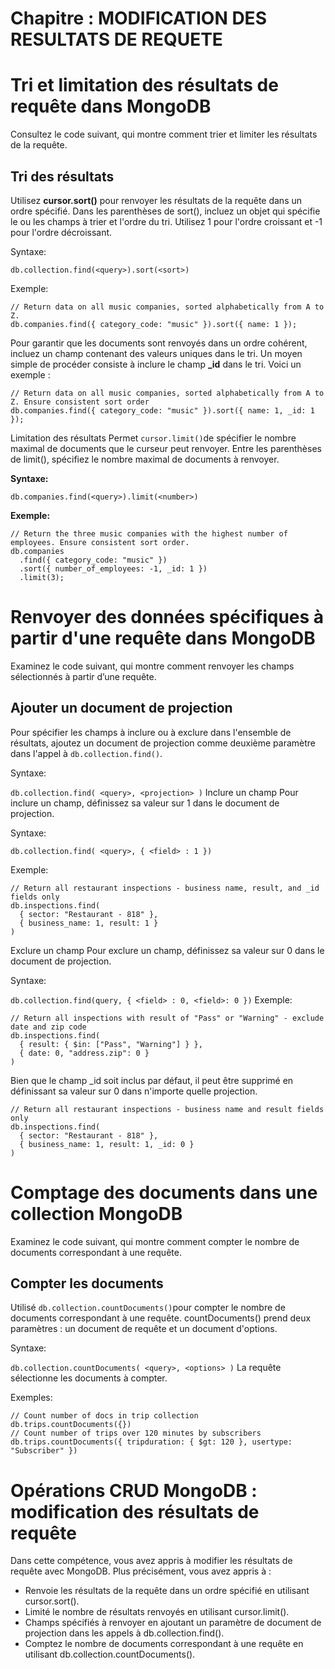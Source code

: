 # Chapitre : MODIFICATION DES RESULTATS DE REQUETE


# Tri et limitation des résultats de requête dans MongoDB

Consultez le code suivant, qui montre comment trier et limiter les résultats de la requête.

## Tri des résultats

Utilisez **cursor.sort()** pour renvoyer les résultats de la requête dans un ordre spécifié. Dans les parenthèses de sort(), incluez un objet qui spécifie le ou les champs à trier et l'ordre du tri. Utilisez 1 pour l'ordre croissant et -1 pour l'ordre décroissant.

Syntaxe:

`db.collection.find(<query>).sort(<sort>)`

Exemple:

```
// Return data on all music companies, sorted alphabetically from A to Z.
db.companies.find({ category_code: "music" }).sort({ name: 1 });
```

Pour garantir que les documents sont renvoyés dans un ordre cohérent, incluez un champ contenant des valeurs uniques dans le tri. Un moyen simple de procéder consiste à inclure le champ **_id** dans le tri. Voici un exemple :

```
// Return data on all music companies, sorted alphabetically from A to Z. Ensure consistent sort order
db.companies.find({ category_code: "music" }).sort({ name: 1, _id: 1 });
```

Limitation des résultats
Permet `cursor.limit()`de spécifier le nombre maximal de documents que le curseur peut renvoyer. Entre les parenthèses de limit(), spécifiez le nombre maximal de documents à renvoyer.

**Syntaxe:**

`db.companies.find(<query>).limit(<number>)`

**Exemple:**

```
// Return the three music companies with the highest number of employees. Ensure consistent sort order.
db.companies
  .find({ category_code: "music" })
  .sort({ number_of_employees: -1, _id: 1 })
  .limit(3);
```

# Renvoyer des données spécifiques à partir d'une requête dans MongoDB

Examinez le code suivant, qui montre comment renvoyer les champs sélectionnés à partir d’une requête.

## Ajouter un document de projection

Pour spécifier les champs à inclure ou à exclure dans l'ensemble de résultats, ajoutez un document de projection comme deuxième paramètre dans l'appel à `db.collection.find()`.

Syntaxe:

`db.collection.find( <query>, <projection> )`
Inclure un champ
Pour inclure un champ, définissez sa valeur sur 1 dans le document de projection.

Syntaxe:

`db.collection.find( <query>, { <field> : 1 })`

Exemple:

```
// Return all restaurant inspections - business name, result, and _id fields only
db.inspections.find(
  { sector: "Restaurant - 818" },
  { business_name: 1, result: 1 }
)
```

Exclure un champ
Pour exclure un champ, définissez sa valeur sur 0 dans le document de projection.

Syntaxe:

`db.collection.find(query, { <field> : 0, <field>: 0 })`
Exemple:

```
// Return all inspections with result of "Pass" or "Warning" - exclude date and zip code
db.inspections.find(
  { result: { $in: ["Pass", "Warning"] } },
  { date: 0, "address.zip": 0 }
)
```

Bien que le champ _id soit inclus par défaut, il peut être supprimé en définissant sa valeur sur 0 dans n'importe quelle projection.

```
// Return all restaurant inspections - business name and result fields only
db.inspections.find(
  { sector: "Restaurant - 818" },
  { business_name: 1, result: 1, _id: 0 }
)
```

# Comptage des documents dans une collection MongoDB

Examinez le code suivant, qui montre comment compter le nombre de documents correspondant à une requête.

## Compter les documents

Utilisé `db.collection.countDocuments()`pour compter le nombre de documents correspondant à une requête. countDocuments() prend deux paramètres : un document de requête et un document d'options.

Syntaxe:

`db.collection.countDocuments( <query>, <options> )`
La requête sélectionne les documents à compter.

Exemples:

```
// Count number of docs in trip collection
db.trips.countDocuments({})
// Count number of trips over 120 minutes by subscribers
db.trips.countDocuments({ tripduration: { $gt: 120 }, usertype: "Subscriber" })
```

# Opérations CRUD MongoDB : modification des résultats de requête

Dans cette compétence, vous avez appris à modifier les résultats de requête avec MongoDB. Plus précisément, vous avez appris à :

* Renvoie les résultats de la requête dans un ordre spécifié en utilisant cursor.sort().
* Limité le nombre de résultats renvoyés en utilisant cursor.limit().
* Champs spécifiés à renvoyer en ajoutant un paramètre de document de projection dans les appels à db.collection.find().
* Comptez le nombre de documents correspondant à une requête en utilisant db.collection.countDocuments().
